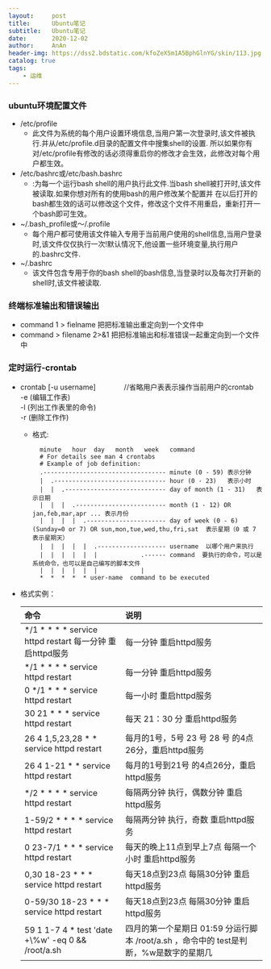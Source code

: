 ```yaml
---
layout:     post
title:      Ubuntu笔记
subtitle:   Ubuntu笔记
date:       2020-12-02
author:     AnAn
header-img: https://dss2.bdstatic.com/kfoZeXSm1A5BphGlnYG/skin/113.jpg
catalog: true
tags:
    - 运维
---
```


### ubuntu环境配置文件
- /etc/profile
  - 此文件为系统的每个用户设置环境信息,当用户第一次登录时,该文件被执行.并从/etc/profile.d目录的配置文件中搜集shell的设置.
  所以如果你有对/etc/profile有修改的话必须得重启你的修改才会生效，此修改对每个用户都生效。
- /etc/bashrc或/etc/bash.bashrc
  - :为每一个运行bash shell的用户执行此文件.当bash shell被打开时,该文件被读取.如果你想对所有的使用bash的用户修改某个配置并
  在以后打开的bash都生效的话可以修改这个文件，修改这个文件不用重启，重新打开一个bash即可生效。
- ~/.bash_profile或～/.profile
  - 每个用户都可使用该文件输入专用于当前用户使用的shell信息,当用户登录时,该文件仅仅执行一次!默认情况下,他设置一些环境变量,执行用户的.bashrc文件.
- ~/.bashrc
  - 该文件包含专用于你的bash shell的bash信息,当登录时以及每次打开新的shell时,该文件被读取.

### 终端标准输出和错误输出
- command 1 > fielname 把把标准输出重定向到一个文件中
- command > filename 2>&1 把把标准输出和标准错误一起重定向到一个文件中
### 定时运行-crontab
- crontab \[-u username]　　　　//省略用户表表示操作当前用户的crontab  
    -e      (编辑工作表)  
    -l      (列出工作表里的命令)  
    -r      (删除工作作)
  - 格式:

          minute   hour  day   month   week   command  
          # For details see man 4 crontabs  
          # Example of job definition:  
          .---------------------------------- minute (0 - 59) 表示分钟  
          |  .------------------------------- hour (0 - 23)   表示小时  
          |  |  .---------------------------- day of month (1 - 31)   表示日期  
          |  |  |  .------------------------- month (1 - 12) OR jan,feb,mar,apr ... 表示月份  
          |  |  |  |  .---------------------- day of week (0 - 6) (Sunday=0 or 7) OR sun,mon,tue,wed,thu,fri,sat  表示星期（0 或 7 表示星期天）  
          |  |  |  |  |  .------------------- username  以哪个用户来执行  
          |  |  |  |  |  |            .------ command  要执行的命令，可以是系统命令，也可以是自己编写的脚本文件  
          |  |  |  |  |  |            |  
          *  *  *  *  * user-name  command to be executed

- 格式实例：

    |命令|说明|
    |:---|:---|
    | */1 * * * * service httpd restart 每一分钟 重启httpd服务 |  每一分钟 重启httpd服务   |
    |*/1 * * * * service httpd restart|每一分钟 重启httpd服务|
    |0 */1 * * * service httpd restart|每一小时 重启httpd服务|
    |30 21 * * * service httpd restart|每天 21：30 分 重启httpd服务|
    |26 4 1,5,23,28 * * service httpd restart|每月的1号，5号 23 号 28 号 的4点26分，重启httpd服务|
    |26 4 1-21 * * service httpd restart|每月的1号到21号 的4点26分，重启httpd服务|
    |*/2 * * * * service httpd restart|每隔两分钟 执行，偶数分钟 重启httpd服务|
    |1-59/2 * * * * service httpd restart|每隔两分钟 执行，奇数 重启httpd服务|
    |0 23-7/1 * * * service httpd restart|每天的晚上11点到早上7点 每隔一个小时 重启httpd服务|
    |0,30 18-23 * * * service httpd restart|每天18点到23点 每隔30分钟 重启httpd服务|
    |0-59/30 18-23 * * * service httpd restart|每天18点到23点 每隔30分钟 重启httpd服务|
    |59 1 1-7 4 * test 'date +\\%w' -eq 0 && /root/a.sh|四月的第一个星期日 01:59 分运行脚本 /root/a.sh ，命令中的 test是判断，%w是数字的星期几|


